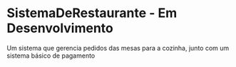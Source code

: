 # SistemaDeRestaurante - Em Desenvolvimento
Um sistema que gerencia pedidos das mesas para a cozinha, junto com um sistema básico de pagamento
